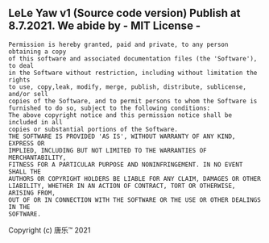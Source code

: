 LeLe Yaw v1 (Source code version)
Publish at 8.7.2021.
We abide by - MIT License -
 -
    Permission is hereby granted, paid and private, to any person obtaining a copy
    of this software and associated documentation files (the 'Software'), to deal
    in the Software without restriction, including without limitation the rights
    to use, copy,leak, modify, merge, publish, distribute, sublicense, and/or sell
    copies of the Software, and to permit persons to whom the Software is
    furnished to do so, subject to the following conditions:
    The above copyright notice and this permission notice shall be included in all
    copies or substantial portions of the Software.
    THE SOFTWARE IS PROVIDED 'AS IS', WITHOUT WARRANTY OF ANY KIND, EXPRESS OR
    IMPLIED, INCLUDING BUT NOT LIMITED TO THE WARRANTIES OF MERCHANTABILITY,
    FITNESS FOR A PARTICULAR PURPOSE AND NONINFRINGEMENT. IN NO EVENT SHALL THE
    AUTHORS OR COPYRIGHT HOLDERS BE LIABLE FOR ANY CLAIM, DAMAGES OR OTHER
    LIABILITY, WHETHER IN AN ACTION OF CONTRACT, TORT OR OTHERWISE, ARISING FROM,
    OUT OF OR IN CONNECTION WITH THE SOFTWARE OR THE USE OR OTHER DEALINGS IN THE
    SOFTWARE.
Copyright (c) 唐乐™ 2021
